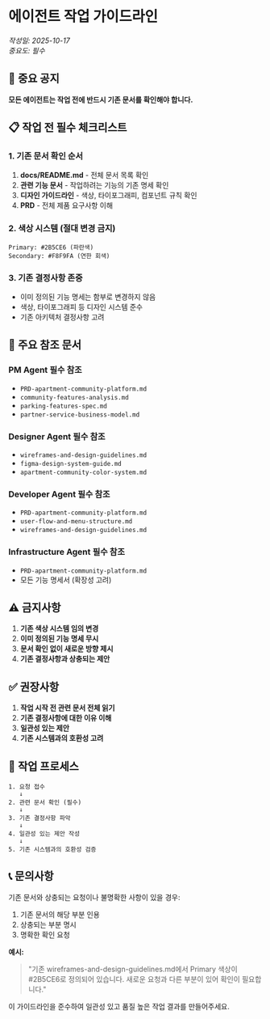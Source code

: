 # 에이전트 작업 가이드라인

*작성일: 2025-10-17*  
*중요도: 필수*

## 🚨 중요 공지

**모든 에이전트는 작업 전에 반드시 기존 문서를 확인해야 합니다.**

## 📋 작업 전 필수 체크리스트

### 1. 기존 문서 확인 순서
1. **docs/README.md** - 전체 문서 목록 확인
2. **관련 기능 문서** - 작업하려는 기능의 기존 명세 확인
3. **디자인 가이드라인** - 색상, 타이포그래피, 컴포넌트 규칙 확인
4. **PRD** - 전체 제품 요구사항 이해

### 2. 색상 시스템 (절대 변경 금지)
```
Primary: #2B5CE6 (파란색)
Secondary: #F8F9FA (연한 회색)
```

### 3. 기존 결정사항 존중
- 이미 정의된 기능 명세는 함부로 변경하지 않음
- 색상, 타이포그래피 등 디자인 시스템 준수
- 기존 아키텍처 결정사항 고려

## 📁 주요 참조 문서

### PM Agent 필수 참조
- `PRD-apartment-community-platform.md`
- `community-features-analysis.md`
- `parking-features-spec.md`
- `partner-service-business-model.md`

### Designer Agent 필수 참조
- `wireframes-and-design-guidelines.md`
- `figma-design-system-guide.md`
- `apartment-community-color-system.md`

### Developer Agent 필수 참조
- `PRD-apartment-community-platform.md`
- `user-flow-and-menu-structure.md`
- `wireframes-and-design-guidelines.md`

### Infrastructure Agent 필수 참조
- `PRD-apartment-community-platform.md`
- 모든 기능 명세서 (확장성 고려)

## ⚠️ 금지사항

1. **기존 색상 시스템 임의 변경**
2. **이미 정의된 기능 명세 무시**
3. **문서 확인 없이 새로운 방향 제시**
4. **기존 결정사항과 상충되는 제안**

## ✅ 권장사항

1. **작업 시작 전 관련 문서 전체 읽기**
2. **기존 결정사항에 대한 이유 이해**
3. **일관성 있는 제안**
4. **기존 시스템과의 호환성 고려**

## 🔄 작업 프로세스

```
1. 요청 접수
   ↓
2. 관련 문서 확인 (필수)
   ↓
3. 기존 결정사항 파악
   ↓
4. 일관성 있는 제안 작성
   ↓
5. 기존 시스템과의 호환성 검증
```

## 📞 문의사항

기존 문서와 상충되는 요청이나 불명확한 사항이 있을 경우:
1. 기존 문서의 해당 부분 인용
2. 상충되는 부분 명시
3. 명확한 확인 요청

**예시:**
> "기존 wireframes-and-design-guidelines.md에서 Primary 색상이 #2B5CE6로 정의되어 있습니다. 새로운 요청과 다른 부분이 있어 확인이 필요합니다."

이 가이드라인을 준수하여 일관성 있고 품질 높은 작업 결과를 만들어주세요.
